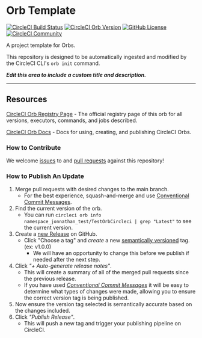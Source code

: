 # Orb Template


[![CircleCI Build Status](https://circleci.com/gh/JonathanFerrucho/TestOrbCircleci.svg?style=shield "CircleCI Build Status")](https://circleci.com/gh/JonathanFerrucho/TestOrbCircleci) [![CircleCI Orb Version](https://badges.circleci.com/orbs/namespace_jonnathan_test/TestOrbCircleci.svg)](https://circleci.com/developer/orbs/orb/namespace_jonnathan_test/TestOrbCircleci) [![GitHub License](https://img.shields.io/badge/license-MIT-lightgrey.svg)](https://raw.githubusercontent.com/JonathanFerrucho/TestOrbCircleci/master/LICENSE) [![CircleCI Community](https://img.shields.io/badge/community-CircleCI%20Discuss-343434.svg)](https://discuss.circleci.com/c/ecosystem/orbs)



A project template for Orbs.

This repository is designed to be automatically ingested and modified by the CircleCI CLI's `orb init` command.

_**Edit this area to include a custom title and description.**_

---

## Resources

[CircleCI Orb Registry Page](https://circleci.com/developer/orbs/orb/namespace_jonnathan_test/TestOrbCircleci) - The official registry page of this orb for all versions, executors, commands, and jobs described.

[CircleCI Orb Docs](https://circleci.com/docs/orb-intro/#section=configuration) - Docs for using, creating, and publishing CircleCI Orbs.

### How to Contribute

We welcome [issues](https://github.com/JonathanFerrucho/TestOrbCircleci/issues) to and [pull requests](https://github.com/JonathanFerrucho/TestOrbCircleci/pulls) against this repository!

### How to Publish An Update
1. Merge pull requests with desired changes to the main branch.
    - For the best experience, squash-and-merge and use [Conventional Commit Messages](https://conventionalcommits.org/).
2. Find the current version of the orb.
    - You can run `circleci orb info namespace_jonnathan_test/TestOrbCircleci | grep "Latest"` to see the current version.
3. Create a [new Release](https://github.com/JonathanFerrucho/TestOrbCircleci/releases/new) on GitHub.
    - Click "Choose a tag" and _create_ a new [semantically versioned](http://semver.org/) tag. (ex: v1.0.0)
      - We will have an opportunity to change this before we publish if needed after the next step.
4.  Click _"+ Auto-generate release notes"_.
    - This will create a summary of all of the merged pull requests since the previous release.
    - If you have used _[Conventional Commit Messages](https://conventionalcommits.org/)_ it will be easy to determine what types of changes were made, allowing you to ensure the correct version tag is being published.
5. Now ensure the version tag selected is semantically accurate based on the changes included.
6. Click _"Publish Release"_.
    - This will push a new tag and trigger your publishing pipeline on CircleCI.
